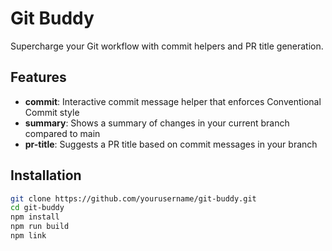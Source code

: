 # Git Buddy

Supercharge your Git workflow with commit helpers and PR title generation.

## Features

- **commit**: Interactive commit message helper that enforces Conventional Commit style  
- **summary**: Shows a summary of changes in your current branch compared to main  
- **pr-title**: Suggests a PR title based on commit messages in your branch  

## Installation

```bash
git clone https://github.com/yourusername/git-buddy.git
cd git-buddy
npm install
npm run build
npm link

